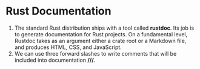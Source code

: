 # Rust Documentation

1. The standard Rust distribution ships with a tool called **rustdoc**. Its job is to generate documentation for Rust projects. On a fundamental level, Rustdoc takes as an argument either a crate root or a Markdown file, and produces HTML, CSS, and JavaScript.
2. We can use three forward slashes to write comments that will be included into documentation **///**.

